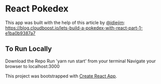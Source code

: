 # React Pokedex

This app was built with the help of this article by [@jdiejim](https://github.com/jdiejim):
https://blog.cloudboost.io/lets-build-a-pokedex-with-react-part-1-e1ba0b9387a7

## To Run Locally

Download the Repo
Run 'yarn run start' from your terminal
Navigate your browser to localhost:3000

This project was bootstrapped with [Create React App](https://github.com/facebook/create-react-app).


